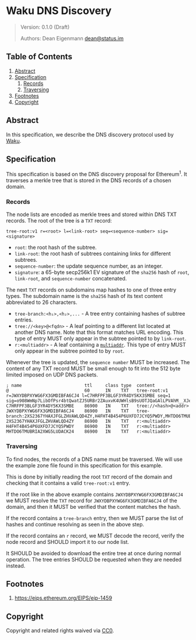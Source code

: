 # Waku DNS Discovery

> Version: 0.1.0 (Draft)
>
> Authors: Dean Eigenmann <dean@status.im>

## Table of Contents

1. [Abstract](#abstract)
2. [Specification](#specification)
    1. [Records](#records)
    2. [Traversing](#traversing)
3. [Footnotes](#footnotes)
4. [Copyright](#copyright)

## Abstract

In this specification, we describe the DNS discovery protocol used by [Waku](./waku.md). 

## Specification

This specification is based on the DNS discovery proposal for Ethereum<sup>1</sup>. It traverses a merkle tree that is stored in the DNS records of a chosen domain.

### Records

The node lists are encoded as merkle trees and stored within DNS TXT records. The root of the tree is a `TXT` record:

```
tree-root:v1 r=<root> l=<link-root> seq=<sequence-number> sig=<signature>
```

- `root`: the root hash of the subtree.
- `link-root`:  the root hash of subtrees containing links for different subtrees.
- `sequence-number`: the update sequence number, as an integer.
- `signature`: a 65-byte secp256k1 EV signature of the `sha256` hash of `root`, `link-root`, and `sequence-number` concatenated.

The next `TXT` records on subdomains map hashes to one of three entry types. The subdomain name is the `sha256` hash of its text content abbreviated to 26 characters.

- `tree-branch:<h₁>,<h₂>,...` - A tree entry containing hashes of subtree entries.
- `tree://<key>@<fqdn>` - A leaf pointing to a different list located at another DNS name. Note that this format matches URL encoding. This type of entry MUST only appear in the subtree pointed to by `link-root`.
- `r:<multiaddr>` - A leaf containing a [`multiaddr`](https://github.com/multiformats/multiaddr). This type of entry MUST only appear in the subtree pointed to by `root`.

Whenever the tree is updated, the `sequence number` MUST be increased. The content of any TXT record MUST be small enough to fit into the 512 byte limited imposed on UDP DNS packets.

```
; name                        ttl     class type  content
@                             60      IN    TXT   tree-root:v1 r=JWXYDBPXYWG6FX3GMDIBFA6CJ4 l=C7HRFPF3BLGF3YR4DY5KX3SMBE seq=1 sig=o908WmNp7LibOfPsr4btQwatZJ5URBr2ZAuxvK4UWHlsB9sUOTJQaGAlLPVAhM__XJesCHxLISo94z5Z2a463gA
C7HRFPF3BLGF3YR4DY5KX3SMBE    86900   IN    TXT   tree://<hash>@<addr>
JWXYDBPXYWG6FX3GMDIBFA6CJ4    86900   IN    TXT   tree-branch:2XS2367YHAXJFGLZHVAWLQD4ZY,H4FHT4B454P6UXFD7JCYQ5PWDY,MHTDO6TMUBRIA2XWG5LUDACK24
2XS2367YHAXJFGLZHVAWLQD4ZY    86900   IN    TXT   r:<multiaddr>
H4FHT4B454P6UXFD7JCYQ5PWDY    86900   IN    TXT   r:<multiaddr>
MHTDO6TMUBRIA2XWG5LUDACK24    86900   IN    TXT   r:<multiaddr>

```

### Traversing

To find nodes, the records of a DNS name must be traversed. We will use the example zone file found in this specification for this example.

This is done by initially reading the root `TXT` record of the domain and checking that it contains a valid `tree-root:v1` entry. 

If the root like in the above example contains `JWXYDBPXYWG6FX3GMDIBFA6CJ4` we MUST resolve the `TXT` record for `JWXYDBPXYWG6FX3GMDIBFA6CJ4` of the domain, and then it MUST be verified that the content matches the hash.

If the record contains a `tree-branch` entry, then we MUST parse the list of hashes and continue resolving as seen in the above step.

If the record contains an `r` record, we MUST decode the record, verify the node record and SHOULD import it to our node list.

It SHOULD be avoided to download the entire tree at once during normal operation. The tree entries SHOULD be requested when they are needed instead.

## Footnotes
1. <https://eips.ethereum.org/EIPS/eip-1459>

## Copyright

Copyright and related rights waived via [CC0](https://creativecommons.org/publicdomain/zero/1.0/).